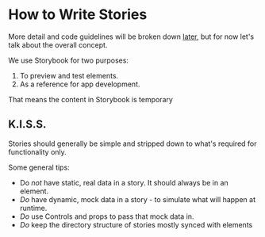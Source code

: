 # How to Write Stories 

More detail and code guidelines will be broken down [later](./code-style-stories.md), but for now let's talk about the overall concept.

We use Storybook for two purposes:

1. To preview and test elements. 
2. As a reference for app development.

That means the content in Storybook is temporary

## K.I.S.S.

Stories should generally be simple and stripped down to what's required for functionality only.

Some general tips:

* Do _not_ have static, real data in a story. It should always be in an element.
* _Do_ have dynamic, mock data in a story - to simulate what will happen at runtime.
* _Do_ use Controls and props to pass that mock data in.
* _Do_ keep the directory structure of stories mostly synced with elements
